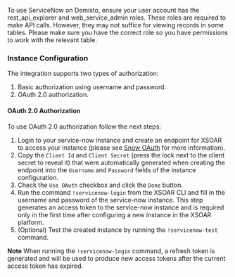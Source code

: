  To use ServiceNow on Demisto, ensure your user account has the rest_api_explorer and web_service_admin roles.
 These roles are required to make API calls.
 However, they may not suffice for viewing records in some tables.
 Please make sure you have the correct role so you have permissions to work with the relevant table.
  
### Instance Configuration
The integration supports two types of authorization:
1. Basic authorization using username and password.
2. OAuth 2.0 authorization.

#### OAuth 2.0 Authorization
To use OAuth 2.0 authorization follow the next steps:
1. Login to your service-now instance and create an endpoint for XSOAR to access your instance (please see [Snow OAuth](https://docs.servicenow.com/bundle/orlando-platform-administration/page/administer/security/task/t_CreateEndpointforExternalClients.html) for more information). 
2. Copy the `Client Id` and `Client Secret` (press the lock next to the client secret to reveal it) that were automatically generated when creating the endpoint into the `Username` and `Password` fields of the instance configuration.
3. Check the `Use OAuth` checkbox and click the `Done` button.
4. Run the command `!servicenow-login` from the XSOAR CLI and fill in the username and password of the service-now instance. This step generates an access token to the service-now instance and is required only in the first time after configuring a new instance in the XSOAR platform.
5. (Optional) Test the created instance by running the `!servicenow-test` command.

**Note**
When running the `!servicenow-login` command, a refresh token is generated and will be used to produce new access tokens after the current access token has expired.


